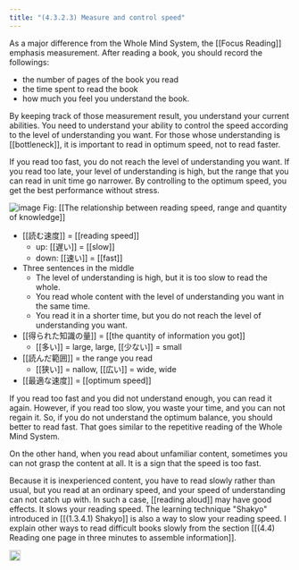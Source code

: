 ```yaml
---
title: "(4.3.2.3) Measure and control speed"
---
```


As a major difference from the Whole Mind System, the [[Focus Reading]]  emphasis measurement. After reading a book, you should record the followings:

- the number of pages of the book you read
- the time spent to read the book
- how much you feel you understand the book.

By keeping track of those measurement result, you understand your current abilities. You need to understand your ability to control the speed according to the level of understanding you want. For those whose understanding is [[bottleneck]], it is important to read in optimum speed, not to read faster.

If you read too fast, you do not reach the level of understanding you want. If you read too late, your level of understanding is high, but the range that you can read in unit time go narrower. By controlling to the optimum speed, you get the best performance without stress.

![image](https://gyazo.com/e67dbb74e5ff52e3c2c65f3d0f95d7c5/thumb/1000)
Fig: [[The relationship between reading speed, range and quantity of knowledge]]

- [[読む速度]] = [[reading speed]]
    - up: [[遅い]] = [[slow]]
    - down: [[速い]] = [[fast]]
- Three sentences in the middle
    - The level of understanding is high, but it is too slow to read the whole.
    - You read whole content with the level of understanding you want in the same time.
    - You read it in a shorter time, but you do not reach the level of understanding you want.
- [[得られた知識の量]] = [[the quantity of information you got]]
    - [[多い]] = large, large, [[少ない]] = small
- [[読んだ範囲]] = the range you read
    - [[狭い]] = nallow, [[広い]] = wide, wide
- [[最適な速度]] = [[optimum speed]]

If you read too fast and you did not understand enough, you can read it again. However, if you read too slow, you waste your time, and you can not regain it. So, if you do not understand the optimum balance, you should better to read fast. That goes similar to the repetitive reading of the Whole Mind System.

On the other hand, when you read about unfamiliar content, sometimes you can not grasp the content at all. It is a sign that the speed is too fast.

Because it is inexperienced content, you have to read slowly rather than usual, but you read at an ordinary speed, and your speed of understanding can not catch up with. In such a case, [[reading aloud]] may have good effects. It slows your reading speed. The learning technique "Shakyo" introduced in [[(1.3.4.1) Shakyo]] is also a way to slow your reading speed. I explain other ways to read difficult books slowly from the section [[(4.4) Reading one page in three minutes to assemble information]].

<img src='https://scrapbox.io/api/pages/nishio/en/icon' alt='en.icon' height="19.5"/>